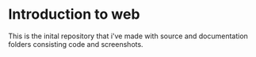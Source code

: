 # Introduction to web

This is the inital repository that i've made with source and documentation folders consisting code and screenshots.